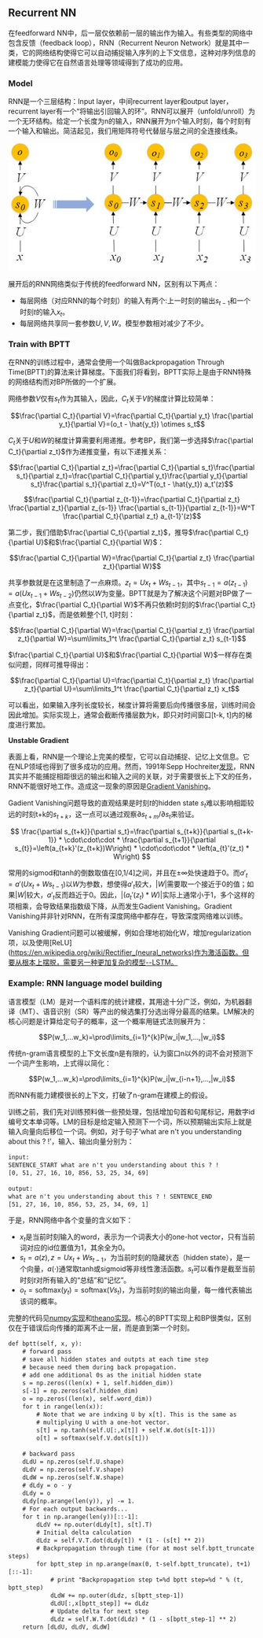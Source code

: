 ## Recurrent NN

在feedforward NN中，后一层仅依赖前一层的输出作为输入。有些类型的网络中包含反馈（feedback loop），RNN（Recurrent Neuron Network）就是其中一类，它的网络结构使得它可以自动捕捉输入序列的上下文信息，这种对序列信息的建模能力使得它在自然语言处理等领域得到了成功的应用。

### Model

RNN是一个三层结构：Input layer，中间recurrent layer和output layer，recurrent layer有一个“将输出引回输入的环”。RNN可以展开（unfold/unroll）为一个无环结构。给定一个长度为n的输入，RNN展开为n个输入时刻，每个时刻有一个输入和输出。简洁起见，我们用矩阵符号代替层与层之间的全连接线条。

![rnn unfolding](./rnn_unrolled.jpg)


展开后的RNN网络类似于传统的feedforward NN，区别有以下两点：

* 每层网络（对应RNN的每个时刻）的输入有两个:上一时刻的输出$s_{t-1}$和一个时刻$t$的输入$x_t$。
* 每层网络共享同一套参数$U,V,W$。模型参数相对减少了不少。

### Train with BPTT

在RNN的训练过程中，通常会使用一个叫做Backpropagation Through Time(BPTT)的算法来计算梯度。下面我们将看到，BPTT实际上是由于RNN特殊的网络结构而对BP所做的一个扩展。

网络参数$V$仅有$s_t$作为其输入，因此，$C_t$关于$V$的梯度计算比较简单：

$$\frac{\partial C_t}{\partial V}=\frac{\partial C_t}{\partial y_t} \frac{\partial y_t}{\partial V}=(o_t - \hat{y_t}) \otimes s_t$$

$C_t$关于$U$和$W$的梯度计算需要利用递推。参考BP，我们第一步选择$\frac{\partial C_t}{\partial z_t}$作为递推变量，有以下递推关系：

$$\frac{\partial C_t}{\partial z_t}=\frac{\partial C_t}{\partial s_t}\frac{\partial s_t}{\partial z_t}=\frac{\partial C_t}{\partial y_t}\frac{\partial y_t}{\partial s_t}\frac{\partial s_t}{\partial z_t}=V^T(o_t - \hat{y_t}) a_t'(z)$$

$$\frac{\partial C_t}{\partial z_{t-1}}=\frac{\partial C_t}{\partial z_t} \frac{\partial z_t}{\partial z_{s-1}} \frac{\partial s_{t-1}}{\partial z_{t-1}}=W^T \frac{\partial C_t}{\partial z_t} a_{t-1}'(z)$$

第二步，我们借助$\frac{\partial C_t}{\partial z_t}$，推导$\frac{\partial C_t}{\partial U}$和$\frac{\partial C_t}{\partial W}$：

$$\frac{\partial C_t}{\partial W}=\frac{\partial C_t}{\partial z_t} \frac{\partial z_t}{\partial W}$$

共享参数就是在这里制造了一点麻烦。$z_t=Ux_t+Ws_{t-1}$，其中$s_{t-1}=a(z_{t-1})=a(Ux_{t-1}+Ws_{t-2})$仍然以$W$为变量。BPTT就是为了解决这个问题对BP做了一点变化，$\frac{\partial C_t}{\partial W}$不再只依赖t时刻的$\frac{\partial C_t}{\partial z_t}$，而是依赖整个[1, t]时刻：

$$\frac{\partial C_t}{\partial W}=\frac{\partial C_t}{\partial z_t} \frac{\partial z_t}{\partial W}=\sum\limits_1^t \frac{\partial C_t}{\partial z_t} s_{t-1}$$

$\frac{\partial C_t}{\partial U}$和$\frac{\partial C_t}{\partial W}$一样存在类似问题，同样可推导得出：

$$\frac{\partial C_t}{\partial U}=\frac{\partial C_t}{\partial z_t} \frac{\partial z_t}{\partial U}=\sum\limits_1^t \frac{\partial C_t}{\partial z_t} x_t$$

可以看出，如果输入序列长度较长，梯度计算将需要后向传播很多层，训练时间会因此增加。实际实现上，通常会截断传播层数为k，即只对时间窗口[t-k, t]内的梯度进行累加。

**Unstable Gradient**

表面上看，RNN是一个理论上完美的模型，它可以自动捕捉、记忆上文信息。它在NLP领域也得到了很多成功的应用。然而，1991年Sepp Hochreiter[发现](http://people.idsia.ch/~juergen/fundamentaldeeplearningproblem.html)，RNN其实并不能捕捉相距很远的输出和输入之间的关联，对于需要很长上下文的任务，RNN不能很好地工作。造成这一现象的原因是[Gradient Vanishing](http://neuralnetworksanddeeplearning.com/chap5.html#what's_causing_the_vanishing_gradient_problem_unstable_gradients_in_deep_neural_nets)。

Gadient Vanishing问题导致的直观结果是时刻$t$的hidden state $s_t$难以影响相距较远的时刻t+k的$s_{t+k}$，这一点可以通过观察$\partial s_{t+m}/\partial s_t$来验证。

$$
\frac{\partial s_{t+k}}{\partial s_t}=\frac{\partial s_{t+k}}{\partial s_{t+k-1}} * \cdot\cdot\cdot * \frac{\partial s_{t+1}}{\partial s_{t}}=\left(a_{t+k}'(z_{t+k})W\right) * \cdot\cdot\cdot * \left(a_{t}'(z_t) * W\right)
$$

常用的sigmod和tanh的倒数取值在[0,1/4]之间，并且在$\pm\infty$处快速趋于0。而$a'_t=a'(Ux_t+Ws_{t-1})$以$W$为参数，想使得$a'_t$较大，$|W|$需要取一个接近于0的值；如果$|W|$较大，$a'_t$反而趋近于0。因此，$|(a_{t}'(z_t) * W)|$实际上通常小于1，多个这样的项相乘，会导致结果指数级下降，从而发生Gadient Vanishing。Gradient Vanishing并非针对RNN，在所有深度网络中都存在，导致深度网络难以训练。

Vanishing Gradient问题可以被缓解，例如合理地初始化W，增加regularization项，以及使用[ReLU](https://en.wikipedia.org/wiki/Rectifier_(neural_networks)作为激活函数。但要从根本上摆脱，需要另一种更加复杂的模型--LSTM。

### Example: RNN language model building

语言模型（LM）是对一个语料库的统计建模，其用途十分广泛，例如，为机器翻译（MT）、语音识别（SR）等产出的候选集打分选出得分最高的结果。LM解决的核心问题是计算给定句子的概率，这一个概率用链式法则展开为：

$$P(w_1,...w_k)=\prod\limits_{i=1}^{k}P(w_i|w_1,...,|w_i)$$

传统n-gram语言模型的上下文长度n是有限的，认为窗口n以外的词不会对预测下一个词产生影响，上式得以简化：

$$P(w_1,...w_k)=\prod\limits_{i=1}^{k}P(w_i|w_{i-n+1},...,|w_i)$$

而RNN有能力建模很长的上下文，打破了n-gram在建模上的假设。

训练之前，我们先对训练预料做一些预处理，包括增加句首和句尾标记，用数字id编号文本单词等。LM的目标是给定输入预测下一个词，所以预期输出实际上就是输入向量向后移位一个词。例如，对于句子‘what are n't you understanding about this ? !’，输入、输出向量分别为：

    input:
    SENTENCE_START what are n't you understanding about this ? !
    [0, 51, 27, 16, 10, 856, 53, 25, 34, 69]

    output:
    what are n't you understanding about this ? ! SENTENCE_END
    [51, 27, 16, 10, 856, 53, 25, 34, 69, 1]


于是，RNN网络中各个变量的含义如下：

* $x_t$是当前时刻输入的word，表示为一个词表大小的one-hot vector，只有当前词对应的id位置值为1，其余全为0。
* $s_t=a(z), z=Ux_t+Ws_{t-1}$，为当前时刻的隐藏状态（hidden state），是一个向量，$a(\cdot)$通常取tanh或sigmoid等非线性激活函数。$s_t$可以看作是截至当前时刻$t$对所有输入的“总结”和“记忆”。
* $o_t=\text{softmax}(y_t)=\text{softmax}(Vs_t)$，为当前时刻的输出向量，每一维代表输出该词的概率。

完整的代码见[numpy实现](./rnn_numpy.py)和[theano实现](./rnn_theano.py)。核心的BPTT实现上和BP很类似，区别仅在于错误后向传播的距离不止一层，而是直到第一个时刻。

    def bptt(self, x, y):
        # forward pass
        # save all hidden states and outpts at each time step
        # because need them during back propagation.
        # add one additional 0s as the initial hidden state
        s = np.zeros((len(x) + 1, self.hidden_dim))
        s[-1] = np.zeros(self.hidden_dim)
        o = np.zeros((len(x), self.word_dim))
        for t in range(len(x)):
            # Note that we are indxing U by x[t]. This is the same as
            # multiplying U with a one-hot vector.
            s[t] = np.tanh(self.U[:,x[t]] + self.W.dot(s[t-1]))
            o[t] = softmax(self.V.dot(s[t]))

        # backward pass
        dLdU = np.zeros(self.U.shape)
        dLdV = np.zeros(self.V.shape)
        dLdW = np.zeros(self.W.shape)
        # dLdy = o - y
        dLdy = o
        dLdy[np.arange(len(y)), y] -= 1.
        # For each output backwards...
        for t in np.arange(len(y))[::-1]:
            dLdV += np.outer(dLdy[t], s[t].T)
            # Initial delta calculation
            dLdz = self.V.T.dot(dLdy[t]) * (1 - (s[t] ** 2))
            # Backpropagation through time (for at most self.bptt_truncate steps)
            for bptt_step in np.arange(max(0, t-self.bptt_truncate), t+1)[::-1]:
                # print "Backpropagation step t=%d bptt step=%d " % (t, bptt_step)
                dLdW += np.outer(dLdz, s[bptt_step-1])
                dLdU[:,x[bptt_step]] += dLdz
                # Update delta for next step
                dLdz = self.W.T.dot(dLdz) * (1 - s[bptt_step-1] ** 2)
        return [dLdU, dLdV, dLdW]
